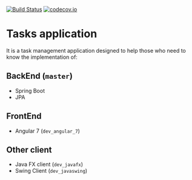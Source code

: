 
[![Build Status](https://travis-ci.com/medhanafi/tasks.svg?branch=master)](https://travis-ci.com/medhanafi/tasks..svg?branch=master) 
[![codecov.io](https://codecov.io/gh/medhanafi/tasks./coverage.svg?branch=master)](https://codecov.io/gh/medhanafi/tasks?branch=master)
# Tasks application
It is a task management application designed to help those who need to know the implementation of:
## BackEnd (`master`)
* Spring Boot
* JPA
## FrontEnd
* Angular 7 (`dev_angular_7`)
## Other client
* Java FX client (`dev_javafx`)
* Swing Client (`dev_javaswing`)
